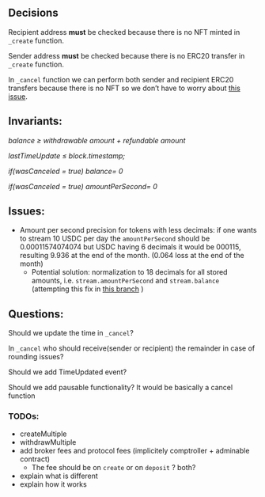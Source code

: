 ## Decisions

Recipient address **must** be checked because there is no NFT minted in `_create` function.

Sender address **must** be checked because there is no ERC20 transfer in `_create` function.

In `_cancel` function we can perform both sender and recipient ERC20 transfers because there is no NFT so we don’t have
to worry about [this issue](https://github.com/cantinasec/review-sablier/issues/11).

## Invariants:

_balance ≥ withdrawable amount + refundable amount_

_lastTimeUpdate ≤ block.timestamp;_

_if(wasCanceled = true) balance= 0_

_if(wasCanceled = true) amountPerSecond= 0_

## Issues:

- Amount per second precision for tokens with less decimals: if one wants to stream 10 USDC per day the
  `amountPerSecond` should be 0.00011574074074 but USDC having 6 decimals it would be 000115, resulting 9.936 at the end
  of the month. (0.064 loss at the end of the month)
  - Potential solution: normalization to 18 decimals for all stored amounts, i.e. `stream.amountPerSecond` and
    `stream.balance` (attempting this fix in
    [this branch](https://github.com/sablier-labs/v2-open-ended/tree/fix/amount-per-second-precision) )

## Questions:

Should we update the time in `_cancel`?

In `_cancel` who should receive(sender or recipient) the remainder in case of rounding issues?

Should we add TimeUpdated event?

Should we add pausable functionality? It would be basically a cancel function

### TODOs:

- createMultiple
- withdrawMultiple
- add broker fees and protocol fees (implicitely comptroller + adminable contract)
  - The fee should be on `create` or on `deposit` ? both?
- explain what is different
- explain how it works
